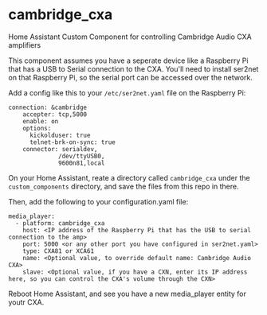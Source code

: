 # cambridge_cxa
Home Assistant Custom Component for controlling Cambridge Audio CXA amplifiers

This component assumes you have a seperate device like a Raspberry Pi that has a USB to Serial connection to the CXA. You'll need to install ser2net on that Raspberry Pi, so the serial port can be accessed over the network.

Add a config like this to your `/etc/ser2net.yaml` file on the Raspberry Pi:

```
connection: &cambridge
    accepter: tcp,5000
    enable: on
    options:
      kickolduser: true
      telnet-brk-on-sync: true
    connector: serialdev,
              /dev/ttyUSB0,
              9600n81,local
```

On your Home Assistant, reate a directory called `cambridge_cxa` under the `custom_components` directory, and save the files from this repo in there.

Then, add the following to your configuration.yaml file:

```
media_player:
  - platform: cambridge_cxa
    host: <IP address of the Raspberry Pi that has the USB to serial connection to the amp>
    port: 5000 <or any other port you have configured in ser2net.yaml>
    type: CXA81 or XCA61
    name: <Optional value, to override default name: Cambridge Audio CXA>
    slave: <Optional value, if you have a CXN, enter its IP address here, so you can control the CXA's volume through the CXN>
```

Reboot Home Assistant, and see you have a new media_player entity for youtr CXA.